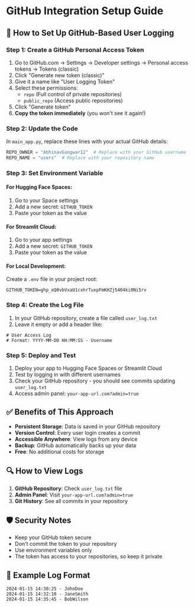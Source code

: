 # GitHub Integration Setup Guide

## 🚀 How to Set Up GitHub-Based User Logging

### Step 1: Create a GitHub Personal Access Token

1. Go to GitHub.com → Settings → Developer settings → Personal access tokens → Tokens (classic)
2. Click "Generate new token (classic)"
3. Give it a name like "User Logging Token"
4. Select these permissions:
   - `repo` (Full control of private repositories)
   - `public_repo` (Access public repositories)
5. Click "Generate token"
6. **Copy the token immediately** (you won't see it again!)

### Step 2: Update the Code

In `main_app.py`, replace these lines with your actual GitHub details:

```python
REPO_OWNER = "AbhinavGangwar12"  # Replace with your GitHub username
REPO_NAME = "users"  # Replace with your repository name
```

### Step 3: Set Environment Variable

#### For Hugging Face Spaces:
1. Go to your Space settings
2. Add a new secret: `GITHUB_TOKEN`
3. Paste your token as the value

#### For Streamlit Cloud:
1. Go to your app settings
2. Add a new secret: `GITHUB_TOKEN`
3. Paste your token as the value

#### For Local Development:
Create a `.env` file in your project root:
```
GITHUB_TOKEN=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
```

### Step 4: Create the Log File

1. In your GitHub repository, create a file called `user_log.txt`
2. Leave it empty or add a header like:
```
# User Access Log
# Format: YYYY-MM-DD HH:MM:SS - Username
```

### Step 5: Deploy and Test

1. Deploy your app to Hugging Face Spaces or Streamlit Cloud
2. Test by logging in with different usernames
3. Check your GitHub repository - you should see commits updating `user_log.txt`
4. Access admin panel: `your-app-url.com?admin=true`

## ✅ Benefits of This Approach

- **Persistent Storage**: Data is saved in your GitHub repository
- **Version Control**: Every user login creates a commit
- **Accessible Anywhere**: View logs from any device
- **Backup**: GitHub automatically backs up your data
- **Free**: No additional costs for storage

## 🔍 How to View Logs

1. **GitHub Repository**: Check `user_log.txt` file
2. **Admin Panel**: Visit `your-app-url.com?admin=true`
3. **Git History**: See all commits in your repository

## 🛡️ Security Notes

- Keep your GitHub token secure
- Don't commit the token to your repository
- Use environment variables only
- The token has access to your repositories, so keep it private

## 📝 Example Log Format

```
2024-01-15 14:30:25 - JohnDoe
2024-01-15 14:32:10 - JaneSmith
2024-01-15 14:35:45 - BobWilson
```
